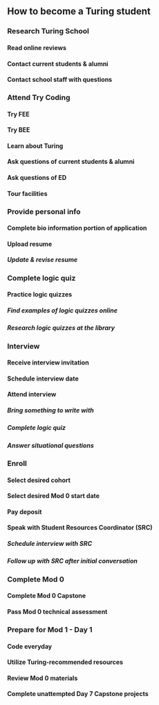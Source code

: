 ## How to become a Turing student
### Research Turing School
#### Read online reviews
#### Contact current students & alumni
#### Contact school staff with questions
### Attend Try Coding
#### Try FEE
#### Try BEE
#### Learn about Turing
#### Ask questions of current students & alumni
#### Ask questions of ED
#### Tour facilities
### Provide personal info
#### Complete bio information portion of application
#### Upload resume
##### Update & revise resume
### Complete logic quiz
#### Practice logic quizzes
##### Find examples of logic quizzes online
##### Research logic quizzes at the library
### Interview
#### Receive interview invitation
#### Schedule interview date
#### Attend interview
##### Bring something to write with
##### Complete logic quiz
##### Answer situational questions
### Enroll
#### Select desired cohort
#### Select desired Mod 0 start date
#### Pay deposit
#### Speak with Student Resources Coordinator (SRC)
##### Schedule interview with SRC
##### Follow up with SRC after initial conversation
### Complete Mod 0
#### Complete Mod 0 Capstone
#### Pass Mod 0 technical assessment
### Prepare for Mod 1 - Day 1
#### Code everyday
#### Utilize Turing-recommended resources
#### Review Mod 0 materials
#### Complete unattempted Day 7 Capstone projects
